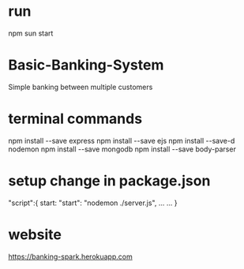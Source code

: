 # run
npm sun start

# Basic-Banking-System
Simple banking between multiple customers

# terminal commands
npm install --save express
npm install --save ejs
npm install --save-d nodemon 
npm install --save mongodb 
npm install --save body-parser

# setup change in package.json
"script":{ start: "start": "nodemon ./server.js", ... ... }

# website
https://banking-spark.herokuapp.com
